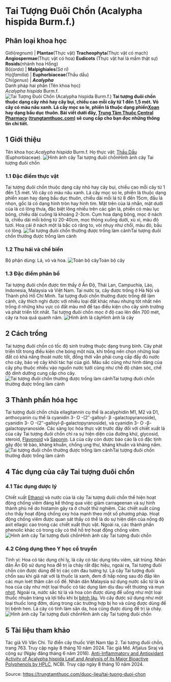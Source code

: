 # Tai Tượng Đuôi Chồn (Acalypha hispida Burm.f.)

Phân loại khoa học  
---  
Giới(_regnum_) |  **Plantae**(Thực vật) **Tracheophyta**(Thực vật có mạch) **Angiospermae**(Thực vật có hoa) **Eudicots** (Thực vật hai lá mầm thật sự) **Rosids**(nhánh hoa Hồng)  
Bộ(_ordo_) | **Malpighiales**(Sơ ri)  
Họ(_familia_) | **Euphorbiaceae**(Thầu dầu)  
Chi(_genus_) | **_Acalypha_**  
Danh pháp hai phần (Tên khoa học)  
_Acalypha hispida_ Burm.f.  
![Tai Tượng Đuôi Chồn \(Acalypha hispida Burm.f.\)](https://trungtamthuoc.com/images/others/tai-tuong-duoi-chon-5428.jpg)
**Tai tượng đuôi chồn thuộc dạng cây nhỏ hay cây bụi, chiều cao mỗi cây từ 1 đến 1,5 mét. Vỏ cây có màu nâu xanh. Lá cây mọc so le, phiến lá thuộc dạng phiến[Xoan](https://trungtamthuoc.com/duoc-lieu/cay-xoan "Xoan") hay dạng bầu dục thuôn. Bài viết dưới đây, [Trung Tâm Thuốc Central Pharmacy](https://trungtamthuoc.com/ "Trung Tâm Thuốc Central Pharmacy") ([trungtamthuoc.com](https://trungtamthuoc.com/ "trungtamthuoc.com")) sẽ cung cấp cho bạn đọc những thông tin chi tiết.**
##  1 Giới thiệu
Tên khoa học:_Acalypha hispida_ Burm.f.
Họ thực vật: [Thầu Dầu](https://trungtamthuoc.com/duoc-lieu/thau-dau "Thầu Dầu") (Euphorbiaceae).
![Hình ảnh cây Tai tượng đuôi chồn](https://trungtamthuoc.com/images/item/tai-tuong-duoi-chon-0.jpg)Hình ảnh cây Tai tượng đuôi chồn
### 1.1 Đặc điểm thực vật
Tai tượng đuôi chồn thuộc dạng cây nhỏ hay cây bụi, chiều cao mỗi cây từ 1 đến 1,5 mét.
Vỏ cây có màu nâu xanh. Lá cây mọc so le, phiến lá thuộc dạng phiến xoan hay dạng bầu dục thuôn, chiều dài mỗi lá từ 8 đến 15cm, đầu lá nhọn, gốc lá có dạng hình tròn hay hình tim. Mặt trên của lá nhẵn, mặt dưới của lá có lông thưa, đặc biệt lông nhiều trên các gân lá, phiến có màu lục bóng, chiều dài cuống lá khoảng 2-3cm.
Cụm hoa dạng bông, mọc ở nách lá, chiều dài mỗi bông từ 20-40cm, mọc thòng xuống dưới, xù xì, màu đỏ tươi. Hoa cái ở nách một lá bắc có răng to, vòi nhụy như chổi, màu đỏ, bầu có lông.
![Tai tượng đuôi chồn thường được trồng làm cảnh](https://trungtamthuoc.com/images/item/tai-tuong-duoi-chon-1.jpg)Tai tượng đuôi chồn thường được trồng làm cảnh
### 1.2 Thu hái và chế biến
Bộ phận dùng: Lá, vỏ và hoa.
![Toàn bộ cây](https://trungtamthuoc.com/images/item/tai-tuong-duoi-chon-8.jpg)Toàn bộ cây
### 1.3 Đặc điểm phân bố
Tai tượng đuôi chồn được tìm thấy ở Ấn Độ, Thái Lan, Campuchia, Lào, Indonesia, Malaysia và Việt Nam. Tại nước ta, cây được trồng ở Hà Nội và Thành phố Hồ Chí Minh. Tai tượng đuôi chồn thường được trồng để làm cảnh, cây thích nghi được với nhiều loại đất khác nhau nhưng tốt nhất nên trồng ở những khu vực có đất màu mỡ để tạo điều kiện cho cây sinh trưởng và phát triển tốt nhất. Tai tượng đuôi chồn mọc ở độ cao lên đến 700 mét, cây ra hoa quả quanh năm.
![Hình ảnh lá cây](https://trungtamthuoc.com/images/item/tai-tuong-duoi-chon-2.jpg)Hình ảnh lá cây
##  2 Cách trồng
Tai tượng đuôi chồn có tốc độ sinh trưởng thuộc dạng trung bình. Cây phát triển tốt trong điều kiện che bóng một nửa, khi trồng nên chọn những loại đất có khả năng thoát nước tốt, đồng thời vẫn phải cung cấp đầy đủ nước cho cây, bảo vệ cây khỏi tác hại của gió.
Màu sắc cũng như hình dáng của cây phụ thuộc nhiều vào nguồn nước tưới cũng như chế độ chăm sóc, chế độ dinh dưỡng cung cấp cho cây.
![Tai tượng đuôi chồn thường được trồng làm cảnh](https://trungtamthuoc.com/images/item/tai-tuong-duoi-chon-3.jpg)Tai tượng đuôi chồn thường được trồng làm cảnh
##  3 Thành phần hóa học
Tai tượng đuôi chồn chứa ellagitannin cụ thể là acalyphidin M1, M2 và D1, anthocyanin cụ thể là cyanidin 3- O -(2″-galloyl- β -galactopyranoside), cyanidin 3- O -(2″-galloyl-β-galactopyranoside), và cyanidin 3- O -β-galactopyranoside.
Các sàng lọc hóa thực vật trước đây đối với chiết xuất lá của cây Tai tượng đuôi chồn chỉ ra sự hiện diện của đường khử, glycosid, steroid, [Flavonoid](https://trungtamthuoc.com/hoat-chat/flavonoid "Flavonoid") và [Saponin](https://trungtamthuoc.com/hoat-chat/saponin "Saponin").
Lá của cây còn được báo cáo là có đặc tính gây độc tế bào, kháng khuẩn, chống ung thư, kháng khuẩn và kháng nấm.
![Tai tượng đuôi chồn thường được trồng làm cảnh](https://trungtamthuoc.com/images/item/tai-tuong-duoi-chon-4.jpg)Tai tượng đuôi chồn thường được trồng làm cảnh
##  4 Tác dụng của cây Tai tượng đuôi chồn
### 4.1 Tác dụng dược lý
Chiết xuất [Ethanol](https://trungtamthuoc.com/hoat-chat/ethanol "Ethanol") và nước của lá cây Tai tượng đuôi chồn thể hiện hoạt động chống viêm đáng kể thông qua việc giảm carrageenan và sự hình thành phù nề do histamin gây ra ở chuột thử nghiệm. Các chiết xuất cũng cho thấy hoạt động chống oxy hóa mạnh theo một số phương pháp. Hoạt động chống viêm được quan sát thấy có thể là do sự hiện diện của nồng độ axit ellagic cao trong các chiết xuất thực vật. Ngoài ra, các thành phần phenolic khác có trong cây có thể hỗ trợ hoạt động chống viêm.
![Hình ảnh cây Tai tượng đuôi chồn](https://trungtamthuoc.com/images/item/tai-tuong-duoi-chon-5.jpg)Hình ảnh cây Tai tượng đuôi chồn
### 4.2 Công dụng theo Y học cổ truyền
Tính vị: Hoa có tác dụng chỉ lỵ, lá cây có tác dụng tiêu viêm, sát trùng.
Nhân dân Ấn Độ sử dụng hoa để trị ỉa chảy rất đặc hiệu, ngoài ra, Tai tượng đuôi chồn còn được dùng để trị các cơn đau tương tự.
Lá cây Tai tượng đuôi chồn sau khi giã nát với lá thuốc lá xanh, đem đi hấp nóng sau đó đắp lên các mụn loét thâm căn cố đế.
Nhân dân Malaysia sử dụng nước sắc từ lá và hoa của cây như một loại thuốc có tác dụng làm dịu đau vết thương và mụn [nhọt](https://trungtamthuoc.com/bai-viet/nhot "nhọt"). Ngoài ra, nước sắc từ lá và hoa còn được dùng để uống như một loại thuốc nhuận tràng và lợi tiểu khi bị [bệnh lậu](https://trungtamthuoc.com/bai-viet/benh-lau "bệnh lậu"). Vỏ cây được sử dụng như một loại thuốc long đờm, dùng trong các trường hợp bị ho và cũng được dùng để trị bệnh hen.
Lá cây có tính làm săn da, hoa cũng được dùng để trị ỉa chảy.
![Hình ảnh cây Tai tượng đuôi chồn](https://trungtamthuoc.com/images/item/tai-tuong-duoi-chon-6.jpg)Hình ảnh cây Tai tượng đuôi chồn
##  5 Tài liệu tham khảo
Tác giả Võ Văn Chi. Từ điển cây thuốc Việt Nam tập 2. Tai tượng đuôi chồn, trang 763. Truy cập ngày 8 tháng 10 năm 2024.
Tác giả Md. Afjalus Siraj và cộng sự (Ngày đăng tháng 6 năm 2016). [Anti-Inflammatory and Antioxidant Activity of Acalypha hispida Leaf and Analysis of its Major Bioactive Polyphenols by HPLC](https://www.ncbi.nlm.nih.gov/pmc/articles/PMC4961989/), NCBI. Truy cập ngày 8 tháng 10 năm 2024.


Source: https://trungtamthuoc.com/duoc-lieu/tai-tuong-duoi-chon